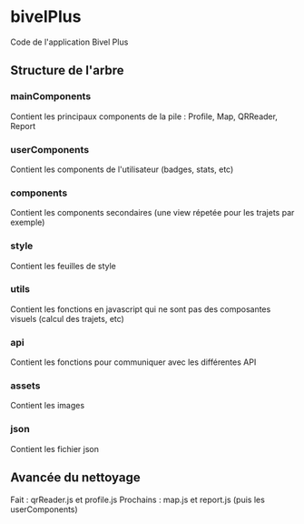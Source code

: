 # bivelPlus
Code de l'application Bivel Plus

## Structure de l'arbre

### mainComponents
  Contient les principaux components de la pile : Profile, Map, QRReader, Report

### userComponents
Contient les components de l'utilisateur (badges, stats, etc)

### components
Contient les components secondaires (une view répetée pour les trajets par exemple)

### style
Contient les feuilles de style

### utils
Contient les fonctions en javascript qui ne sont pas des composantes visuels (calcul des trajets, etc)

### api
Contient les fonctions pour communiquer avec les différentes API

### assets
Contient les images

### json
Contient les fichier json

## Avancée du nettoyage

Fait : qrReader.js et profile.js
Prochains : map.js et report.js (puis les userComponents)

